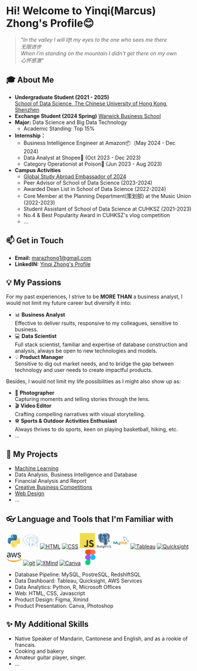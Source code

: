 # Hi! Welcome to Yinqi(Marcus) Zhong's Profile😊

> *"In the valley I will lift my eyes to the one who sees me there*  
> *无限进步*  
> *When I'm standing on the mountain I didn't get there on my own*  
> *心怀感激"*

## 🎓 About Me
- **Undergraduate Student (2021 - 2025)**  
  [School of Data Science, The Chinese University of Hong Kong, Shenzhen](https://sds.cuhk.edu.cn/)
- **Exchange Student (2024 Spring)**
  [Warwick Business School](https://www.wbs.ac.uk/)
- **Major:** Data Science and Big Data Technology  
   -  Academic Standing: Top 15%
- **Internship：**
   - Business Intelligence Engineer at Amazon📦（May 2024 - Dec 2024)
   - Data Analyst at Shopee🦐 (Oct 2023 - Dec 2023)
   - Category Operationist at Poison👔 (Jun 2023 - Aug 2023)
- **Campus Activities**
   - [Global Study Abroad Embassador of 2024](https://oal.cuhk.edu.cn/article/1655)
   - Peer Advisor of School of Data Science (2023-2024)
   - Awarded Dean List in School of Data Science (2022-2024)
   - Core Member at the Planning Department(策划部) at the Music Union (2022-2023)
   - Student Assistant of School of Data Science at CUHKSZ (2021-2023)
   - No.4 & Best Popularity Award in CUHKSZ's vlog competition
   - ...

## 📫 Get in Touch
- **Email:** marazhong1@gmail.com
- **LinkedIN:** [Yinqi Zhong's Profile](https://www.linkedin.com/in/yinqi-marcus-zhong-7824042a5/)

## 💡 My Passions
For my past experiences, I strive to be **MORE THAN** a business analyst, I would not limit my future career but diversify it into:

- 📊 **Business Analyst**  
  Effective to deliver rsults, responsive to my colleagues, sensitive to business.
- 💻 **Data Scientist**  
  Full stack scientist, familiar and expertise of database construction and analysis, always be open to new technologies and models.
- 💡 **Product Manager**  
  Sensitive to dig out market needs, and to bridge the gap between technology and user needs to create impactful products.



Besides, I would not limit my life possibilities as I might also show up as:
- 📸 **Photographer**  
  Capturing moments and telling stories through the lens.
- 🎬 **Video Editor**  
  Crafting compelling narratives with visual storytelling.
- ⚽ **Sports & Outdoor Activities Enthusiast**  
  Always thrives to do sports, keen on playing basketball, hiking, etc.
- ...
  
## 🚀 My Projects
- [Machine Learning](https://github.com/Zyinqi/Machine-Learning-Project)
- Data Analysis, Business Intelligence and Database
- Financial Analysis and Report
- [Creative Business Competitions](https://github.com/Zyinqi/Business-Competition-and-Case-Study)
- [Web Design](https://github.com/Zyinqi/WebProject.github.io)
- ...


## 👓 Language and Tools that I'm Familiar with
<a target="_blank" href="https://raw.githubusercontent.com/devicons/devicon/master/icons/python/python-original.svg" style="display: inline-block;">
  <img src="https://raw.githubusercontent.com/devicons/devicon/master/icons/python/python-original.svg" alt="python" width="42" height="42" />
</a>
<a target="_blank" href="https://github.com/devicons/devicon/blob/master/icons/r/r-line.svg" style="display: inline-block;">
  <img src="https://github.com/devicons/devicon/blob/master/icons/r/r-line.svg" alt="R" width="42" height="42" />
</a>

<a target="_blank" href="https://www.vectorlogo.zone/logos/w3_html5/w3_html5-ar21.svg" style="display: inline-block;">
  <img src="https://www.vectorlogo.zone/logos/w3_html5/w3_html5-ar21.svg" alt="HTML" width="42" height="42" />
</a>

<a target="_blank" href="https://www.vectorlogo.zone/logos/netlifyapp_watercss/netlifyapp_watercss-ar21.svg" style="display: inline-block;">
  <img src="https://www.vectorlogo.zone/logos/netlifyapp_watercss/netlifyapp_watercss-ar21.svg" alt="CSS" width="42" height="42" />
</a>
<a target="_blank" href="https://raw.githubusercontent.com/devicons/devicon/master/icons/javascript/javascript-original.svg" style="display: inline-block;">
  <img src="https://raw.githubusercontent.com/devicons/devicon/master/icons/javascript/javascript-original.svg" alt="javascript" width="42" height="42" />
</a>
<a target="_blank" href="https://raw.githubusercontent.com/devicons/devicon/master/icons/postgresql/postgresql-original-wordmark.svg" style="display: inline-block;">
  <img src="https://raw.githubusercontent.com/devicons/devicon/master/icons/postgresql/postgresql-original-wordmark.svg" alt="postgresql" width="42" height="42" />
</a>
<a target="_blank" href="https://raw.githubusercontent.com/devicons/devicon/master/icons/mysql/mysql-original-wordmark.svg" style="display: inline-block;">
  <img src="https://raw.githubusercontent.com/devicons/devicon/master/icons/mysql/mysql-original-wordmark.svg" alt="mysql" width="42" height="42" />
</a>
<a target="_blank" href="https://cdn.worldvectorlogo.com/logos/tableau-software.svg" style="display: inline-block;">
  <img src="https://cdn.worldvectorlogo.com/logos/tableau-software.svg" alt="Tableau" width="42" height="42" />
</a>
<a target="_blank" href="https://icon.icepanel.io/AWS/svg/Analytics/QuickSight.svg" style="display: inline-block;">
  <img src="https://icon.icepanel.io/AWS/svg/Analytics/QuickSight.svg" alt="Quicksight" width="42" height="42" />
</a>
<a target="_blank" href="https://raw.githubusercontent.com/devicons/devicon/master/icons/amazonwebservices/amazonwebservices-original-wordmark.svg" style="display: inline-block;">
  <img src="https://raw.githubusercontent.com/devicons/devicon/master/icons/amazonwebservices/amazonwebservices-original-wordmark.svg" alt="aws" width="42" height="42" />
</a>
<a target="_blank" href="https://www.vectorlogo.zone/logos/git-scm/git-scm-icon.svg" style="display: inline-block;">
  <img src="https://www.vectorlogo.zone/logos/git-scm/git-scm-icon.svg" alt="git" width="42" height="42" />
</a>
<a target="_blank" href="https://www.vectorlogo.zone/logos/xmindapp/xmindapp-icon.svg" style="display: inline-block;">
  <img src="https://www.vectorlogo.zone/logos/xmindapp/xmindapp-icon.svg" alt="XMind" width="42" height="42" />
</a>
<a target="_blank" href="https://www.vectorlogo.zone/logos/canva/canva-icon.svg" style="display: inline-block;">
  <img src="https://www.vectorlogo.zone/logos/canva/canva-icon.svg" alt="Canva" width="42" height="42" />
</a>
<a target="_blank" href="https://github.com/devicons/devicon/blob/master/icons/figma/figma-original.svg" style="display: inline-block;">
  <img src="https://github.com/devicons/devicon/blob/master/icons/figma/figma-original.svg" alt="Figma" width="42" height="42" />
</a>

- Database Pipeline: MySQL, PostreSQL, RedshiftSQL
- Data Dashboard: Tableau, Quicksight, AWS Services
- Data Analytics: Python, R, Microsoft Offices
- Web: HTML, CSS, Javascript
- Product Design: Figma, Xmind
- Product Presentation: Canva, Photoshop


## ✨ My Additional Skills
- Native Speaker of Mandarin, Cantonese and English, and as a rookie of francais.
- Cooking and bakery
- Amateur guitar player, singer.
- ...
